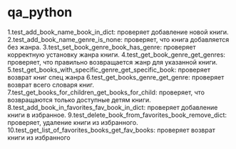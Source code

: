 # qa_python
1.test_add_book_name_book_in_dict: проверяет добавление новой книги.
2.test_add_book_name_genre_is_none: проверяет, что книга добавляется без жанра.
3.test_set_book_genre_book_has_genre: проверяет корректную установку жанра книги.
4.test_get_book_genre_get_genres: проверяет, что правильно возвращается жанр для указанной книги.
5.test_get_books_with_specific_genre_get_specific_book: проверяет возврат книг спец жанра
6.test_get_books_genre_get_genre: проверяет возврат всего словаря книг.
7.test_get_books_for_children_get_books_for_child: проверяет, что возвращаются только доступные детям книги.
8.test_add_book_in_favorites_fav_book_in_dict: проверяет добавление книги в избранное.
9.test_delete_book_from_favorites_book_remove_dict: проверяет, удаление книги из избранного.
10.test_get_list_of_favorites_books_get_fav_books: проверяет возврат книги из избранного
